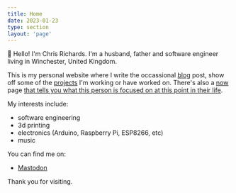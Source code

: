 ```yaml
---
title: Home
date: 2023-01-23
type: section
layout: 'page'
---
```


👋 Hello! I'm Chris Richards. I'm a husband, father and software engineer living in Winchester, United Kingdom.

This is my personal website where I write the occassional [blog](/blog) post, show off some of the [projects](/projects) I'm working or have worked on. There's also a [now](/now) page [that tells you what this person is focused on at this point in their life](https://nownownow.com/about).

My interests include:

- software engineering
- 3d printing
- electronics (Arduino, Raspberry Pi, ESP8266, etc)
- music

You can find me on:

- <a rel="me" href="https://mastodon.social/@chrisrichards">Mastodon</a>


Thank you for visiting.


